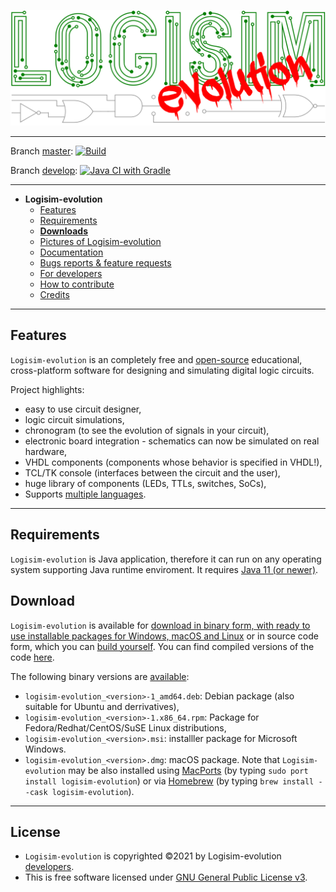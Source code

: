 ![Logisim-evolution](src/main/resources/resources/logisim/img/logisim-evolution-logo.svg)

---

Branch [master](https://github.com/logisim-evolution/logisim-evolution/tree/master): [![Build](https://github.com/logisim-evolution/logisim-evolution/actions/workflows/gradle.yml/badge.svg?branch=master)](https://github.com/logisim-evolution/logisim-evolution/actions/workflows/gradle.yml)

Branch [develop](https://github.com/logisim-evolution/logisim-evolution/tree/develop): [![Java CI with Gradle](https://github.com/logisim-evolution/logisim-evolution/actions/workflows/gradle.yml/badge.svg?branch=develop)](https://github.com/logisim-evolution/logisim-evolution/actions/workflows/gradle.yml)

---

* **Logisim-evolution**
  * [Features](#features)
  * [Requirements](#requirements)
  * **[Downloads](#download)**
  * [Pictures of Logisim-evolution](docs/pics.md)
  * [Documentation](docs/docs.md)
  * [Bugs reports & feature requests](https://github.com/logisim-evolution/logisim-evolution/issues)
  * [For developers](docs/developers.md)
  * [How to contribute](docs/developers.md#how-to-contribute)
  * [Credits](docs/credits.md)

---

## Features ##

`Logisim-evolution` is an completely free and [open-source](https://github.com/logisim-evolution) educational, cross-platform software for
designing and simulating digital logic circuits. 

Project highlights:
  * easy to use circuit designer,
  * logic circuit simulations,
  * chronogram (to see the evolution of signals in your circuit),
  * electronic board integration - schematics can now be simulated on real hardware,
  * VHDL components (components whose behavior is specified in VHDL!),
  * TCL/TK console (interfaces between the circuit and the user),
  * huge library of components (LEDs, TTLs, switches, SoCs),
  * Supports [multiple languages](docs/docs.md#translations).

---

## Requirements ##

`Logisim-evolution` is Java application, therefore it can run on any operating system supporting Java runtime enviroment.
It requires [Java 11 (or newer)](https://www.oracle.com/java/technologies/javase-downloads.html).

## Download ###

`Logisim-evolution` is available for [download in binary form, with ready to use installable packages for Windows, macOS and Linux]((https://github.com/logisim-evolution/logisim-evolution/releases))
or in source code form, which you can [build yourself](docs/developers.md). You can find compiled versions of the code
[here](https://github.com/logisim-evolution/logisim-evolution/releases). 

The following binary versions are [available](https://github.com/logisim-evolution/logisim-evolution/releases):
* `logisim-evolution_<version>-1_amd64.deb`: Debian package (also suitable for Ubuntu and derrivatives),
* `logisim-evolution_<version>-1.x86_64.rpm`: Package for Fedora/Redhat/CentOS/SuSE Linux distributions,
* `logisim-evolution_<version>.msi`: installler package for Microsoft Windows.
* `logisim-evolution_<version>.dmg`: macOS package. Note that `Logisim-evolution` may be also installed
  using [MacPorts](https://www.macports.org/) (by typing `sudo port install logisim-evolution`)
  or via [Homebrew](https://brew.sh/) (by typing `brew install --cask logisim-evolution`).

---

## License

* `Logisim-evolution` is copyrighted ©2021 by Logisim-evolution [developers](docs/credits.md). 
* This is free software licensed under [GNU General Public License v3](https://www.gnu.org/licenses/gpl-3.0.en.html).


